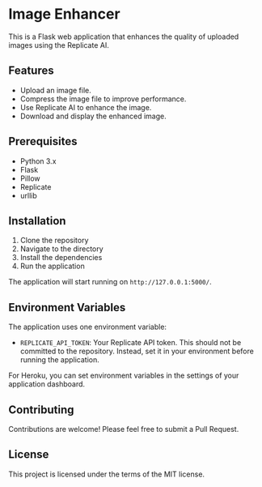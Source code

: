 # Image Enhancer

This is a Flask web application that enhances the quality of uploaded images using the Replicate AI.

## Features

- Upload an image file.
- Compress the image file to improve performance.
- Use Replicate AI to enhance the image.
- Download and display the enhanced image.

## Prerequisites

- Python 3.x
- Flask
- Pillow
- Replicate
- urllib

## Installation

1. Clone the repository
2. Navigate to the directory
3. Install the dependencies
4. Run the application


The application will start running on `http://127.0.0.1:5000/`.

## Environment Variables

The application uses one environment variable:

- `REPLICATE_API_TOKEN`: Your Replicate API token. This should not be committed to the repository. Instead, set it in your environment before running the application.

For Heroku, you can set environment variables in the settings of your application dashboard.

## Contributing

Contributions are welcome! Please feel free to submit a Pull Request.

## License

This project is licensed under the terms of the MIT license.
